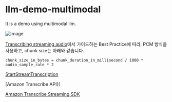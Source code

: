 # llm-demo-multimodal
It is a demo using multimodal llm.

![image](https://github.com/kyopark2014/llm-demo-multimodal/assets/52392004/6cc05255-ac74-463c-b07c-bc297dca0c86)


[Transcribing streaming audio](https://docs.aws.amazon.com/transcribe/latest/dg/streaming.html)에서 가이드하는 Best Practice에 따라, PCM 방식을 사용하고, chunk size는 아래와 같습니다.

```text
chunk_size_in_bytes = chunk_duration_in_millisecond / 1000 * audio_sample_rate * 2
```


[StartStreamTranscription](https://docs.aws.amazon.com/transcribe/latest/APIReference/API_streaming_StartStreamTranscription.html)


[Amazon Transcribe API](

[Amazon Transcribe Streaming SDK](https://github.com/awslabs/amazon-transcribe-streaming-sdk)
